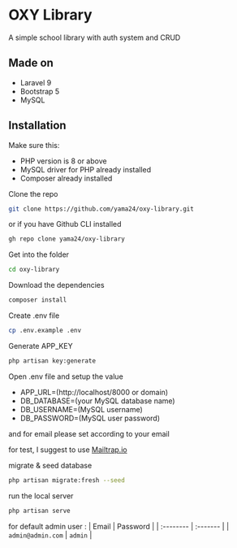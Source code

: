 
# OXY Library

A simple school library with auth system and CRUD


## Made on

 - Laravel 9
 - Bootstrap 5
 - MySQL


## Installation

Make sure this:

- PHP version is 8 or above
- MySQL driver for PHP already installed
- Composer already installed

Clone the repo

```bash
git clone https://github.com/yama24/oxy-library.git
```

or if you have Github CLI installed

```bash
gh repo clone yama24/oxy-library
```

Get into the folder

```bash
cd oxy-library
```

Download the dependencies

```bash
composer install
```

Create .env file

```bash
cp .env.example .env
```

Generate APP_KEY

```bash
php artisan key:generate
```

Open .env file and setup the value

- APP_URL=(http://localhost/8000 or domain)
- DB_DATABASE=(your MySQL database name)
- DB_USERNAME=(MySQL username)
- DB_PASSWORD=(MySQL user password)

and for email please set according to your email 

for test, I suggest to use [Mailtrap.io](https://mailtrap.io/)

migrate & seed database 

```bash
php artisan migrate:fresh --seed
```

run the local server

```bash
php artisan serve
```

for default admin user :
| Email | Password     |
| :-------- | :------- |
| `admin@admin.com` | `admin` |
